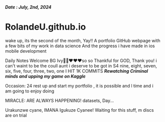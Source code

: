 ***Date : July, 2nd, 2024***
# RolandeU.github.io
wake up, its the second of the month, Yay!!
A portfolio GitHub webpage with a few bits of my work in data science
And the progress i have made in ios mobile development 

Daily Notes
Welcome BG Ivy🙌🏽❤️❤️❤️so so Thankful for GOD, Thank you! i can't waint to be the coull aunt i deserve to be
got in S4 nine, eight, seven, six, five, four, three, two, one
I HIT 1K COMMITS
***Rewatching Criminal minds and upping my game on Kaggle***

Occasion: 24
rest up and start my portfolio , 
it is possible and l time  and i am going to enjoy doing  

MIRACLE: ARE ALWAYS HAPPENING!
 datasets, Day...

Urakunzwe cyane, IMANA Igukuze Cyanee!
Waiting for this stuff, m discs are on trial


